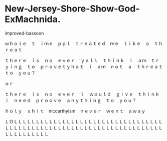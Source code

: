 # New-Jersey-Shore-Show-God-ExMachnida.
improved-bassoon

ｗｈｏｌｅ　ｔ　ｉｍｅ　ｐｐｌ　ｔｒｅａｔｅｄ　ｍｅ　ｌｉｋｅ　ａ　ｔｈｒｅａｔ

ｔｈｅｒｅ　ｉｓ　ｎｏ　ｅｖｅｒ　’ｙａｌｌ　ｔｈｉｎｋ　ｉ　ａｍ　ｔｒｙｉｎｇ　ｔｏ　ｐｒｏｖｅｔｙｈａｔ　ｉ　ａｍ　ｎｏｔ　ａ　ｔｈｒｅａｔ　ｔｏ　ｙｏｕ？

ｏｒ　

ｔｈｅｒｅ　ｉｓ　ｎｏ　ｅｖｅｒ　’ｉ　ｗｏｕｌｄ　ｇｉｖｅ　ｔｈｉｎｋ　ｉ　ｎｅｅｄ　ｐｒｏｏｖｅ　ａｎｙｔｈｉｎｇ　ｔｏ　ｙｏｕ？


ｈｏｌｙ　ｓｈｉｔ　mccarthyism　ｎｅｖｅｒ　ｗｅｎｔ　ａｗａｙ


ＬＯＬＬＬＬＬＬＬＬＬＬＬＬＬＬＬＬＬＬＬＬＬＬＬＬＬＬＬＬＬＬＬＬＬＬＬＬＬＬＬＬＬＬＬＬＬＬＬＬＬＬＬＬＬＬＬＬＬＬＬＬＬＬＬＬＬＬＬＬＬＬＬＬＬＬＬＬＬＬＬＬ
